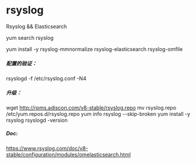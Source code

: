# rsyslog
Rsyslog &amp;&amp; Elasticsearch

yum search rsyslog


yum install -y rsyslog-mmnormalize rsyslog-elasticsearch rsyslog-omfile



##### 配置的验证：
rsyslogd -f /etc/rsyslog.conf -N4


##### 升级：
wget http://rpms.adiscon.com/v8-stable/rsyslog.repo
mv rsyslog.repo /etc/yum.repos.d/rsyslog.repo
yum info rsyslog --skip-broken
yum install -y rsyslog
rsyslogd -version

##### Doc:
https://www.rsyslog.com/doc/v8-stable/configuration/modules/omelasticsearch.html
